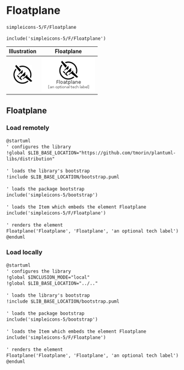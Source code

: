 # Floatplane


```text
simpleicons-5/F/Floatplane
```

```text
include('simpleicons-5/F/Floatplane')
```



| Illustration | Floatplane |
| :---: | :---: |
| ![illustration for Illustration](../../simpleicons-5/F/Floatplane.png) | ![illustration for Floatplane](../../simpleicons-5/F/Floatplane.Local.png) |




## Floatplane

### Load remotely
```plantuml
@startuml
' configures the library
!global $LIB_BASE_LOCATION="https://github.com/tmorin/plantuml-libs/distribution"

' loads the library's bootstrap
!include $LIB_BASE_LOCATION/bootstrap.puml

' loads the package bootstrap
include('simpleicons-5/bootstrap')

' loads the Item which embeds the element Floatplane
include('simpleicons-5/F/Floatplane')

' renders the element
Floatplane('Floatplane', 'Floatplane', 'an optional tech label')
@enduml
```

### Load locally
```plantuml
@startuml
' configures the library
!global $INCLUSION_MODE="local"
!global $LIB_BASE_LOCATION="../.."

' loads the library's bootstrap
!include $LIB_BASE_LOCATION/bootstrap.puml

' loads the package bootstrap
include('simpleicons-5/bootstrap')

' loads the Item which embeds the element Floatplane
include('simpleicons-5/F/Floatplane')

' renders the element
Floatplane('Floatplane', 'Floatplane', 'an optional tech label')
@enduml
```

